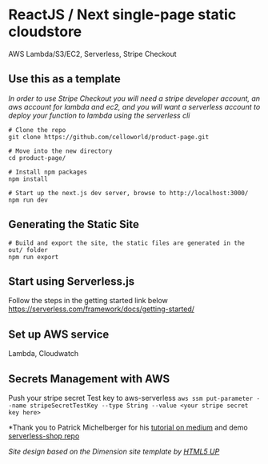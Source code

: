 # ReactJS / Next single-page static cloudstore
AWS Lambda/S3/EC2, Serverless, Stripe Checkout


## Use this as a template
*In order to use Stripe Checkout you will need a stripe developer account, an aws account for lambda and ec2, and you will want a serverless account to deploy your function to lambda using the serverless cli*

```
# Clone the repo
git clone https://github.com/celloworld/product-page.git

# Move into the new directory
cd product-page/

# Install npm packages
npm install

# Start up the next.js dev server, browse to http://localhost:3000/
npm run dev
```


## Generating the Static Site

```
# Build and export the site, the static files are generated in the out/ folder
npm run export
```

## Start using Serverless.js

Follow the steps in the getting started link below
https://serverless.com/framework/docs/getting-started/

## Set up AWS service

Lambda, Cloudwatch

## Secrets Management with AWS
Push your stripe secret Test key to aws-serverless
`aws ssm put-parameter --name stripeSecretTestKey --type String --value <your stripe secret key here>`



*Thank you to Patrick Michelberger for his [tutorial on medium](https://medium.com/@patrickmichelberger/building-a-serverless-e-commerce-app-with-aws-lambda-stripe-and-react-4663e241710b) and demo [serverless-shop repo](https://github.com/patrick-michelberger/serverless-shop)

*Site design based on the Dimension site template by [HTML5 UP](https://html5up.net/dimension)*
